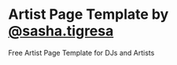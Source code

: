 # Artist Page Template by [@sasha.tigresa](https://www.instagram.com/sasha.tigresa/)<br>
Free Artist Page Template for DJs and Artists
